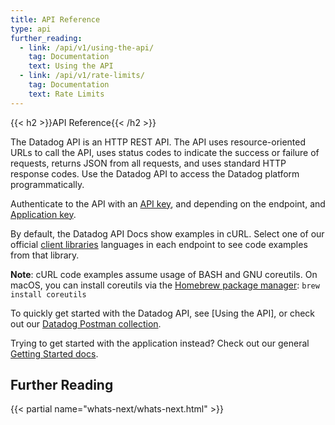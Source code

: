 ```yaml
---
title: API Reference
type: api
further_reading:
  - link: /api/v1/using-the-api/
    tag: Documentation
    text: Using the API
  - link: /api/v1/rate-limits/
    tag: Documentation
    text: Rate Limits
---
```


{{< h2 >}}API Reference{{< /h2 >}}

The Datadog API is an HTTP REST API. The API uses resource-oriented URLs to call the API, uses status codes to indicate the success or failure of requests, returns JSON from all requests, and uses standard HTTP response codes. Use the Datadog API to access the Datadog platform programmatically.

Authenticate to the API with an [API key][1], and depending on the endpoint, and [Application key][2].

By default, the Datadog API Docs show examples in cURL. Select one of our official [client libraries][3] languages in each endpoint to see code examples from that library.

**Note**: cURL code examples assume usage of BASH and GNU coreutils. On macOS, you can install coreutils via the [Homebrew package manager][4]: `brew install coreutils`

To quickly get started with the Datadog API, see [Using the API], or check out our [Datadog Postman collection][5].

Trying to get started with the application instead? Check out our general [Getting Started docs][6].

## Further Reading

{{< partial name="whats-next/whats-next.html" >}}

[1]: https://docs.datadoghq.com/account_management/api-app-keys/#api-keys
[2]: https://docs.datadoghq.com/account_management/api-app-keys/#application-keys
[3]: https://docs.datadoghq.com/developers/libraries/
[4]: https://brew.sh
[5]: /getting_started/api
[6]: /getting_started/application/
